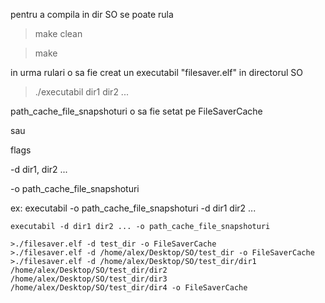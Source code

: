 pentru a compila in dir SO se poate rula

>make clean

>make

in urma rulari o sa fie creat un executabil "filesaver.elf" in directorul SO


>./executabil dir1 dir2 ... 

path_cache_file_snapshoturi o sa fie setat pe FileSaverCache

sau

flags 

-d dir1, dir2 ...

-o path_cache_file_snapshoturi

ex: executabil -o path_cache_file_snapshoturi -d dir1 dir2 ...

    executabil -d dir1 dir2 ... -o path_cache_file_snapshoturi

    >./filesaver.elf -d test_dir -o FileSaverCache
    >./filesaver.elf -d /home/alex/Desktop/SO/test_dir -o FileSaverCache
    >./filesaver.elf -d /home/alex/Desktop/SO/test_dir/dir1 /home/alex/Desktop/SO/test_dir/dir2 /home/alex/Desktop/SO/test_dir/dir3 /home/alex/Desktop/SO/test_dir/dir4 -o FileSaverCache

